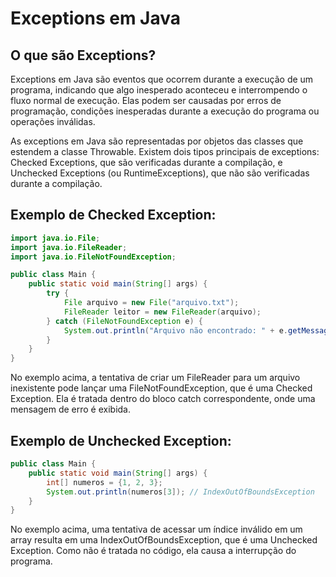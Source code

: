 # Exceptions em Java

## O que são Exceptions?

Exceptions em Java são eventos que ocorrem durante a execução de um programa, indicando que algo inesperado aconteceu e interrompendo o fluxo normal de execução. Elas podem ser causadas por erros de programação, condições inesperadas durante a execução do programa ou operações inválidas.

As exceptions em Java são representadas por objetos das classes que estendem a classe Throwable. Existem dois tipos principais de exceptions: Checked Exceptions, que são verificadas durante a compilação, e Unchecked Exceptions (ou RuntimeExceptions), que não são verificadas durante a compilação.

## Exemplo de Checked Exception:

```java
import java.io.File;
import java.io.FileReader;
import java.io.FileNotFoundException;

public class Main {
    public static void main(String[] args) {
        try {
            File arquivo = new File("arquivo.txt");
            FileReader leitor = new FileReader(arquivo);
        } catch (FileNotFoundException e) {
            System.out.println("Arquivo não encontrado: " + e.getMessage());
        }
    }
}
```
No exemplo acima, a tentativa de criar um FileReader para um arquivo inexistente pode lançar uma FileNotFoundException, que é uma Checked Exception. Ela é tratada dentro do bloco catch correspondente, onde uma mensagem de erro é exibida.

## Exemplo de Unchecked Exception:

```java
public class Main {
    public static void main(String[] args) {
        int[] numeros = {1, 2, 3};
        System.out.println(numeros[3]); // IndexOutOfBoundsException
    }
}
```
No exemplo acima, uma tentativa de acessar um índice inválido em um array resulta em uma IndexOutOfBoundsException, que é uma Unchecked Exception. Como não é tratada no código, ela causa a interrupção do programa.